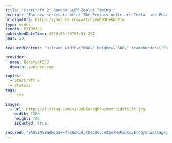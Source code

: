 ```yaml
---
title: "StarCraft 2: Random SLOW Zealot Timing!"
excerpt: "The new series is here! The Protoss units are Zealot and Phoenix - take us to Grandmaster baby!  #ZealotPheonix #Beastyqt #StarCraft2 #SC2  Feel free to let me know if you have any suggestions for future videos. I hope you guys enjoy this one!  Check out my stream on Twitch if you enjoy my YouTube content."
originalUrl: https://youtube.com/watch?v=D9DCekKqP7w
type: video
length: PT19M35S
publishedDateTime: 2020-03-23T08:51:26Z
heat: 50

featuredContent: "<iframe width=\"800\" height=\"500\" frameborder=\"0\" src=\"https://www.youtube.com/embed/D9DCekKqP7w\" allow=\"accelerometer; autoplay; encrypted-media; gyroscope; picture-in-picture\" allowfullscreen></iframe>"

provider:
  name: BeastyqtSC2
  domain: youtube.com

topics:
  - StarCraft 2
  - Protoss
tags:
  - Live

images:
  - url: https://i.ytimg.com/vi/D9DCekKqP7w/maxresdefault.jpg
    width: 1280
    height: 720
    isCached: true

secured: "9AUyiNY8adM2ha+Ff0x6dRJdlfDeLRuvJ93ps7MmPaOX6yErnGymnEZalagFzlTfFChKfTaivY3YgBNhx9OapQ0mtGVQC3rrWGPzjW4gtKCpujfLeuy/53i8CTFelxEBQMhBv165JI3UEU3QAzzSDajNTJ/5ViPJC9J18It4w5PQ3yMnJo0ZGemEjj6pFfyFxWAro7uLx1skXv3PqaANhMHLjkTgyFZ6sZfKZPuiyN0+WTphiyvKXB5IEGRqhuOhMXgdkXcrBP7dgUl76ufElHX2x2QkrESP8VRd9OCD9eWxnOASZkw8WwaZm/PifuHIk4AVHrGj+v7ZUevKKVs7DfCspGaNugPMR74EFRcFOeUSeflxT6ZGgAyQqI55UCdUTRNNu53uc1+HNi94yltkictNFXm04O6GxIWRkSpCvU0=;4WFLbRvIfThwnONOciWnsw=="
---
```


